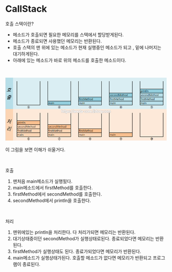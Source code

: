 # CallStack
호출 스택이란?

- 메소드가 호출되면 필요한 메모리를 스택에서 할당받게된다. 
- 메소드가 종료되면 사용했던 메모리는 반환된다.
- 호출 스택의 맨 위에 있는 메소드가 현재 실행중인 메소드가 되고 , 밑에 나머지는 대기하게된다. 
- 아래에 있는 메소드가 바로 위의 메소드를 호출한 메소드이다.

<br>


![callstack](./img/callstack.png)

이 그림을 보면 이해가 쉬울거다. 

<br>

호출 
1. 맨처음 main메소드가 실행됬다. 
2. main메소드에서 firstMethod를 호출한다.
3. firstMethod에서 secondMethod를 호출한다.
4. secondMethod에서 println을 호출한다.

<br>

처리

1. 맨위에있는 println을 처리한다. 다 처리가되면 메모리는 반환된다.
2. 대기상태중이던 secondMethod가 실행상태로된다. 종료되었다면 메모리는 반환된다.
3. firstMethod가 실행상태도 된다. 종료가되었다면 메모리가 반환된다.
4. main메소드가 실행상태가된다. 호출할 메소드가 없다면 메모리가 반환되고 프로그램이 종료된다.

